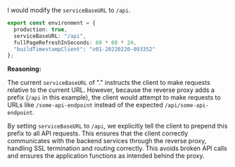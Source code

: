 I would modify the `serviceBaseURL` to `/api`.

```typescript
export const environment = {
  production: true,
  serviceBaseURL: "/api",
  fullPageRefreshInSeconds: 60 * 60 * 24,
  "buildTimestampClient": "v01-20220220-093352"
};
```

**Reasoning:**

The current `serviceBaseURL` of "." instructs the client to make requests relative to the current URL.  However, because the reverse proxy adds a prefix (`/api` in this example), the client would attempt to make requests to URLs like `/some-api-endpoint` instead of the expected `/api/some-api-endpoint`.

By setting `serviceBaseURL` to `/api`, we explicitly tell the client to prepend this prefix to all API requests. This ensures that the client correctly communicates with the backend services through the reverse proxy, handling SSL termination and routing correctly.  This avoids broken API calls and ensures the application functions as intended behind the proxy.